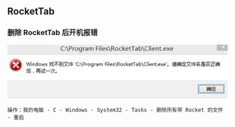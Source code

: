 ## RocketTab

### 删除 RocketTab 后开机报错

![RocketTab](images/RocketTab.jpg)

	操作：我的电脑 - C - Windows - System32 - Tasks - 删除所有带 Rocket 的文件 - 重启
	
